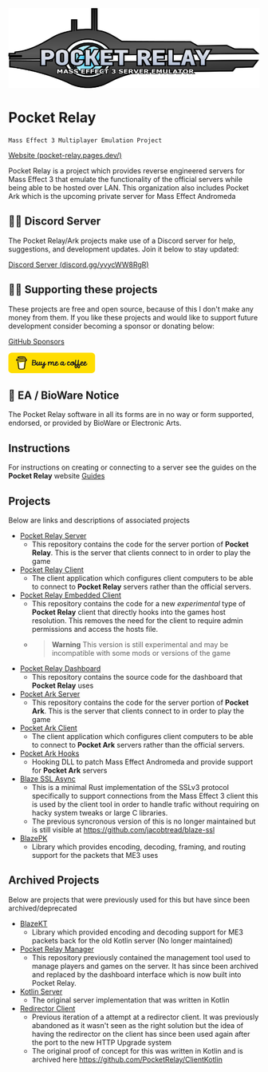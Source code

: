 <img src="https://raw.githubusercontent.com/PocketRelay/.github/main/assets/logo-new-text.svg" width="100%" height="160px">

# Pocket Relay

`Mass Effect 3 Multiplayer Emulation Project`

[Website (pocket-relay.pages.dev/)](https://pocket-relay.pages.dev)

Pocket Relay is a project which provides reverse engineered servers for Mass Effect 3 that emulate
the functionality of the official servers while being able to be hosted over LAN. This organization 
also includes Pocket Ark which is the upcoming private server for Mass Effect Andromeda

## 🤳🏻 Discord Server

The Pocket Relay/Ark projects make use of a Discord server for help, suggestions, and development updates. 
Join it below to stay updated:

[Discord Server (discord.gg/yvycWW8RgR)](https://discord.gg/yvycWW8RgR)


## 👏🏻 Supporting these projects

These projects are free and open source, because of this I don't make any money from them. If you like these projects
and would like to support future development consider becoming a sponsor or donating below:

[GitHub Sponsors](https://github.com/sponsors/jacobtread)

<a href="https://www.buymeacoffee.com/jacobtread" target="_blank"><img src="https://github.com/jacobtread/jacobtread/blob/main/bmc-button.png?raw=true" alt="Buy Me A Coffee" height="41" width="174"></a>

## 📌 EA / BioWare Notice
The Pocket Relay software in all its forms are in no way or form supported, endorsed, or provided by BioWare or Electronic Arts.

## Instructions

For instructions on creating or connecting to a server see the guides on the **Pocket Relay** website 
[Guides](https://pocket-relay.pages.dev/guide/)

## Projects

Below are links and descriptions of associated projects

- [Pocket Relay Server](https://github.com/PocketRelay/Server)
  - This repository contains the code for the server portion of **Pocket Relay**. This is the server that clients connect to in order to play the game
- [Pocket Relay Client](https://github.com/PocketRelay/Client)
  - The client application which configures client computers to be able to connect to **Pocket Relay** servers rather than the official servers.
- [Pocket Relay Embedded Client](https://github.com/PocketRelay/EmbeddedClient)
  - This repository contains the code for a new _experimental_ type of **Pocket Relay** client that directly hooks into the games host resolution. This removes the need for the client to require admin permissions and access the hosts file.
  - > **Warning**
    > This version is still experimental and may be incompatible with some mods or versions of the game
- [Pocket Relay Dashboard](https://github.com/PocketRelay/Dashboard)
  - This repository contains the source code for the dashboard that **Pocket Relay** uses
- [Pocket Ark Server](https://github.com/PocketRelay/PocketArk)
  - This repository contains the code for the server portion of **Pocket Ark**. This is the server that clients connect to in order to play the game
- [Pocket Ark Client](https://github.com/PocketRelay/PocketArkClient)
  - The client application which configures client computers to be able to connect to **Pocket Ark** servers rather than the official servers.
- [Pocket Ark Hooks](https://github.com/PocketRelay/PocketArkHooks)
  - Hooking DLL to patch Mass Effect Andromeda and provide support for **Pocket Ark** servers
- [Blaze SSL Async](https://github.com/jacobtread/blaze-ssl-async)
  - This is a minimal Rust implementation of the SSLv3 protocol specifically to support connections from the Mass Effect 3 client this is used by the client tool in order to handle trafic without requiring on hacky system tweaks or large C libraries.
  - The previous syncronous version of this is no longer maintained but is still visible at https://github.com/jacobtread/blaze-ssl
- [BlazePK](https://github.com/jacobtread/BlazePK-rs)
  - Library which provides encoding, decoding, framing, and routing support for the packets that ME3 uses


## Archived Projects

Below are projects that were previously used for this but have since been archived/deprecated

- [BlazeKT](https://github.com/jacobtread/BlazeKt)
  - Library which provided encoding and decoding support for ME3 packets back for the old Kotlin server (No longer maintained)
- [Pocket Relay Manager](https://github.com/PocketRelay/PocketRelayManager)
  - This repository previously contained the management tool used to manage players and games on the server. It has since been archived and replaced by the dashboard interface which is now built into Pocket Relay.
- [Kotlin Server](https://github.com/PocketRelay/ServerKotlin)
  - The original server implementation that was written in Kotlin
- [Redirector Client](https://github.com/PocketRelay/RedirectorClient)
  - Previous iteration of a attempt at a redirector client. It was previously abandoned as it wasn't seen as the right solution but the idea of having the redirector on the client has since been used again after the port to the new HTTP Upgrade system
  - The original proof of concept for this was written in Kotlin and is archived here https://github.com/PocketRelay/ClientKotlin

